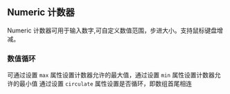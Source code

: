 <div class="demo-header">
<p class="overviewicon">
  <span class="wapi-form-numeric"/>
</p>

## Numeric 计数器

<nova-uxlink widget-name="Numeric"></nova-uxlink>

Numeric 计数器可用于输入数字,可自定义数值范围，步进大小。支持鼠标键盘增减。

</div>

### 数值循环

可通过设置 `max` 属性设置计数器允许的最大值，通过设置 `min` 属性设置计数器允许的最小值
通过设置 `circulate` 属性设置是否循环，即数组首尾相连

<nova-demo-view link="numeric/max-min.vue"></nova-demo-view>

<br />
